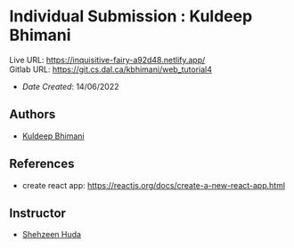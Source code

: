 # Individual Submission : Kuldeep Bhimani

Live URL: https://inquisitive-fairy-a92d48.netlify.app/
<br />
Gitlab URL: https://git.cs.dal.ca/kbhimani/web_tutorial4
<br />

- _Date Created_: 14/06/2022

## Authors

- [Kuldeep Bhimani](kl681090@dal.ca)

## References

- create react app: https://reactjs.org/docs/create-a-new-react-app.html

## Instructor

- [Shehzeen Huda](sh655624@dal.ca)
